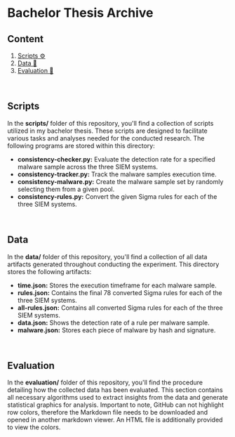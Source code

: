 # Bachelor Thesis Archive

## Content

1. [Scripts &#9881;](#scripts)
2. [Data &#128190;](#data)
3. [Evaluation &#128300;](#evaluation)

&nbsp;
&nbsp;
## Scripts
In the **scripts/** folder of this repository, you'll find a collection of
scripts utilized in my bachelor thesis. These scripts are designed to
facilitate various tasks and analyses needed for the conducted research. The
following programs are stored within this directory:

- **consistency-checker.py:** Evaluate the detection rate for a specified malware sample across the three SIEM systems.
- **consistency-tracker.py:** Track the malware samples execution time.
- **consistency-malware.py:** Create the malware sample set by randomly selecting them from a given pool.
- **consistency-rules.py:** Convert the given Sigma rules for each of the three SIEM systems.

&nbsp;
&nbsp;
## Data
In the **data/** folder of this repository, you'll find a collection of all
data artifacts generated throughout conducting the experiment. This directory stores the
following artifacts:

- **time.json:** Stores the execution timeframe for each malware sample.
- **rules.json:** Contains the final 78 converted Sigma rules for each of the three SIEM systems.
- **all-rules.json:** Contains all converted Sigma rules for each of the three SIEM systems.
- **data.json:** Shows the detection rate of a rule per malware sample.
- **malware.json:** Stores each piece of malware by hash and signature.

&nbsp;
&nbsp;
## Evaluation
In the **evaluation/** folder of this repository, you'll find the procedure
detailing how the collected data has been evaluated. This section contains all
necessary algorithms used to extract insights from the data and generate
statistical graphics for analysis. Important to note, GitHub can not highlight
row colors, therefore the Markdown file needs to be downloaded and opened in
another markdown viewer. An HTML file is additionally provided to view the colors.
